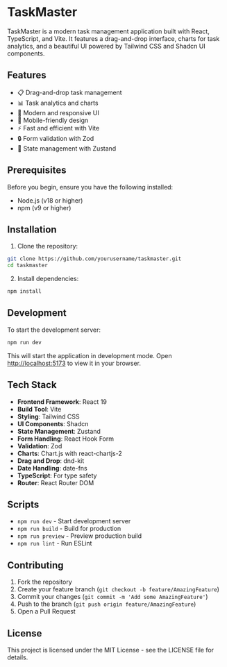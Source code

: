 # TaskMaster

TaskMaster is a modern task management application built with React, TypeScript, and Vite. It features a drag-and-drop interface, charts for task analytics, and a beautiful UI powered by Tailwind CSS and Shadcn UI components.

## Features

- 📋 Drag-and-drop task management
- 📊 Task analytics and charts
- 🎨 Modern and responsive UI
- 📱 Mobile-friendly design
- ⚡ Fast and efficient with Vite
- 🔒 Form validation with Zod
- 🎯 State management with Zustand

## Prerequisites

Before you begin, ensure you have the following installed:
- Node.js (v18 or higher)
- npm (v9 or higher)

## Installation

1. Clone the repository:
```bash
git clone https://github.com/yourusername/taskmaster.git
cd taskmaster
```

2. Install dependencies:
```bash
npm install
```

## Development

To start the development server:

```bash
npm run dev
```

This will start the application in development mode. Open [http://localhost:5173](http://localhost:5173) to view it in your browser.


## Tech Stack

- **Frontend Framework**: React 19
- **Build Tool**: Vite
- **Styling**: Tailwind CSS
- **UI Components**: Shadcn
- **State Management**: Zustand
- **Form Handling**: React Hook Form
- **Validation**: Zod
- **Charts**: Chart.js with react-chartjs-2
- **Drag and Drop**: dnd-kit
- **Date Handling**: date-fns
- **TypeScript**: For type safety
- **Router**: React Router DOM

## Scripts

- `npm run dev` - Start development server
- `npm run build` - Build for production
- `npm run preview` - Preview production build
- `npm run lint` - Run ESLint

## Contributing

1. Fork the repository
2. Create your feature branch (`git checkout -b feature/AmazingFeature`)
3. Commit your changes (`git commit -m 'Add some AmazingFeature'`)
4. Push to the branch (`git push origin feature/AmazingFeature`)
5. Open a Pull Request

## License

This project is licensed under the MIT License - see the LICENSE file for details.

